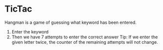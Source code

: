 # TicTac
Hangman is a game of guessing what keyword has been entered.

1. Enter the keyword
2. Then we have 7 attempts to enter the correct answer
Tip: If we enter the given letter twice, the counter of the remaining attempts will not change. 
